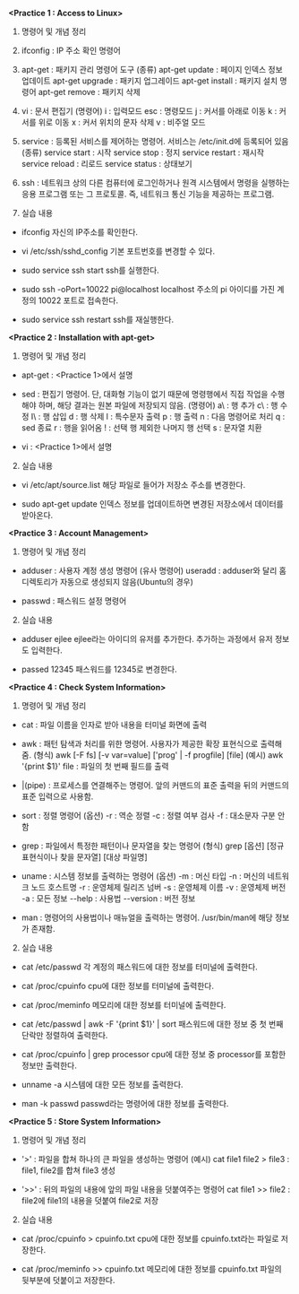 ﻿

**<Practice 1 : Access to Linux>**

 1. 명령어 및 개념 정리

 2. ifconfig
: IP 주소 확인 명령어

 3. apt-get
: 패키지 관리 명령어 도구
(종류)
apt-get update : 페이지 인덱스 정보 업데이트
apt-get upgrade : 패키지 업그레이드
apt-get install : 패키지 설치 명령어
apt-get remove : 패키지 삭제

 4. vi
: 문서 편집기
(명령어)
i : 입력모드
esc : 명령모드
j : 커서를 아래로 이동
k : 커서를 위로 이동
x : 커서 위치의 문자 삭제
v : 비주얼 모드

 5. service
: 등록된 서비스를 제어하는 명령어. 서비스는 /etc/init.d에 등록되어 있음
(종류)
service start : 시작
service stop : 정지
service restart : 재시작
service reload : 리로드
service status : 상태보기

 6. ssh
: 네트워크 상의 다른 컴퓨터에 로그인하거나 원격 시스템에서 명령을 실행하는 응용 프로그램 또는 그 프로토콜. 즉, 네트워크 통신 기능을 제공하는 프로그램.

 7. 실습 내용

- ifconfig
자신의 IP주소를 확인한다.

- vi /etc/ssh/sshd_config
기본 포트번호를 변경할 수 있다.

- sudo service ssh start
ssh를 실행한다.

- sudo ssh -oPort=10022 pi@localhost
localhost 주소의 pi 아이디를 가진 계정의 10022 포트로 접속한다.

- sudo service ssh restart
ssh를 재실행한다.



**<Practice 2 : Installation with apt-get>**

1. 명령어 및 개념 정리

- apt-get
: <Practice 1>에서 설명

- sed
: 편집기 명령어. 단, 대화형 기능이 없기 때문에 명령행에서 직접 작업을 수행해야 하며, 해당 결과는 원본 파일에 저장되지 않음.
(명령어)
a\ : 행 추가
c\ : 행 수정
I\ : 행 삽입
d : 행 삭제
l : 특수문자 출력
p : 행 출력
n : 다음 명령어로 처리
q : sed 종료
r : 행을 읽어옴
! : 선택 행 제외한 나머지 행 선택
s : 문자열 치환

- vi
: <Practice 1>에서 설명

2. 실습 내용

- vi /etc/apt/source.list
해당 파일로 들어가 저장소 주소를 변경한다.

- sudo apt-get update
인덱스 정보를 업데이트하면 변경된 저장소에서 데이터를 받아온다.


**<Practice 3 : Account Management>**

1. 명령어 및 개념 정리

- adduser
: 사용자 계정 생성 명령어
(유사 명령어)
useradd : adduser와 달리 홈디렉토리가 자동으로 생성되지 않음(Ubuntu의 경우)

- passwd
: 패스워드 설정 명령어

2. 실습 내용

- adduser ejlee
ejlee라는 아이디의 유저를 추가한다. 추가하는 과정에서 유저 정보도 입력한다.

- passed 12345
패스워드를 12345로 변경한다.



**<Practice 4 : Check System Information>**

1. 명령어 및 개념 정리

- cat
: 파일 이름을 인자로 받아 내용을 터미널 화면에 출력

- awk
: 패턴 탐색과 처리를 위한 명령어. 사용자가 제공한 확장 표현식으로 출력해줌.
(형식)
awk [-F fs] [-v var=value] ['prog' | -f progfile] [file]
(예시)
awk '{print $1}' file : 파일의 첫 번째 필드를 출력

- |(pipe)
: 프로세스를 연결해주는 명령어. 앞의 커맨드의 표준 출력을 뒤의 커맨드의 표준 입력으로 사용함.

- sort
: 정렬 명령어
(옵션)
-r : 역순 정렬
-c : 정렬 여부 검사
-f : 대소문자 구분 안함

- grep
: 파일에서 특정한 패턴이나 문자열을 찾는 명령어
(형식)
grep [옵션] [정규표현식이나 찾을 문자열] [대상 파일명]

- uname
: 시스템 정보를 출력하는 명령어
(옵션)
-m : 머신 타입
-n : 머신의 네트워크 노드 호스트명
-r : 운영체제 릴리즈 넘버
-s : 운영체제 이름
-v : 운영체제 버전
-a : 모든 정보
--help : 사용법
--version : 버전 정보

- man
: 명령어의 사용법이나 매뉴얼을 출력하는 명령어. /usr/bin/man에 해당 정보가 존재함.

2. 실습 내용

- cat /etc/passwd
각 계정의 패스워드에 대한 정보를 터미널에 출력한다.

- cat /proc/cpuinfo
cpu에 대한 정보를 터미널에 출력한다.

- cat /proc/meminfo
메모리에 대한 정보를 터미널에 출력한다.

- cat /etc/passwd | awk -F '{print $1}' | sort
패스워드에 대한 정보 중 첫 번째 단락만 정렬하여 출력한다.

- cat /proc/cpuinfo | grep processor
cpu에 대한 정보 중 processor를 포함한 정보만 출력한다.

- unname -a
시스템에 대한 모든 정보를 출력한다.

- man -k passwd
passwd라는 명령어에 대한 정보를 출력한다.



**<Practice 5 : Store System Information>**

1. 명령어 및 개념 정리

- '>'
: 파일을 합쳐 하나의 큰 파일을 생성하는 명령어
(예시)
cat file1 file2 > file3 : file1, file2를 합쳐 file3 생성

- '>>'
: 뒤의 파일의 내용에 앞의 파일 내용을 덧붙여주는 명령어
cat file1 >> file2 : file2에 file1의 내용을 덧붙여 file2로 저장

2. 실습 내용

- cat /proc/cpuinfo > cpuinfo.txt
cpu에 대한 정보를 cpuinfo.txt라는 파일로 저장한다.

- cat /proc/meminfo >> cpuinfo.txt
메모리에 대한 정보를 cpuinfo.txt 파일의 뒷부분에 덧붙이고 저장한다.
